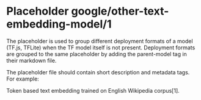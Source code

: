 # Placeholder google/other-text-embedding-model/1
The placeholder is used to group different deployment formats of a model (TF.js,
TFLite) when the TF model itself is not present. Deployment formats are grouped
to the same placeholder by adding the parent-model tag in their markdown file.

The placeholder file should contain short description and metadata tags. For
example:

Token based text embedding trained on English Wikipedia corpus[1].

<!-- module-type: text-embedding -->
<!-- network-architecture: skip-gram -->
<!-- network-architecture: word2vec -->
<!-- dataset: Wikipedia -->
<!-- language: en -->
